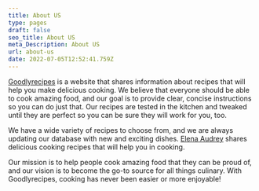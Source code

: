 ```yaml
---
title: About US
type: pages
draft: false
seo_title: About US
meta_Description: About US
url: about-us
date: 2022-07-05T12:52:41.759Z
---
```

[Goodlyrecipes](https://goodlyrecipes.com/) is a website that shares information about recipes that will help you make delicious cooking. We believe that everyone should be able to cook amazing food, and our goal is to provide clear, concise instructions so you can do just that. Our recipes are tested in the kitchen and tweaked until they are perfect so you can be sure they will work for you, too.

We have a wide variety of recipes to choose from, and we are always updating our database with new and exciting dishes.  [Elena Audrey](https://goodlyrecipes.com/author/elena-audrey/) shares delicious cooking recipes that will help you in cooking.

Our mission is to help people cook amazing food that they can be proud of, and our vision is to become the go-to source for all things culinary. With Goodlyrecipes, cooking has never been easier or more enjoyable!